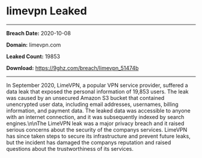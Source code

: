 # limevpn Leaked

------------
**Breach Date:** 2020-10-08

**Domain:** limevpn.com

**Leaked Count:** 19853

**Download:** https://9ghz.com/breach/limevpn_51474b

------------
In September 2020, LimeVPN, a popular VPN service provider, suffered a data leak that exposed the personal information of 19,853 users. The leak was caused by an unsecured Amazon S3 bucket that contained unencrypted user data, including email addresses, usernames, billing information, and payment data. The leaked data was accessible to anyone with an internet connection, and it was subsequently indexed by search engines.\n\nThe LimeVPN leak was a major privacy breach and it raised serious concerns about the security of the companys services. LimeVPN has since taken steps to secure its infrastructure and prevent future leaks, but the incident has damaged the companys reputation and raised questions about the trustworthiness of its services.
